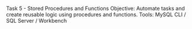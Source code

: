 Task 5 - Stored Procedures and Functions
Objective: Automate tasks and create reusable logic using procedures and functions.
Tools: MySQL CLI / SQL Server / Workbench
